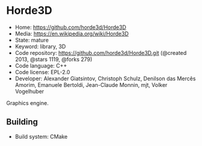 # Horde3D

- Home: https://github.com/horde3d/Horde3D
- Media: https://en.wikipedia.org/wiki/Horde3D
- State: mature
- Keyword: library, 3D
- Code repository: https://github.com/horde3d/Horde3D.git (@created 2013, @stars 1119, @forks 279)
- Code language: C++
- Code license: EPL-2.0
- Developer: Alexander Giatsintov, Christoph Schulz, Denilson das Mercês Amorim, Emanuele Bertoldi, Jean-Claude Monnin, mjt, Volker Vogelhuber

Graphics engine.

## Building

- Build system: CMake
